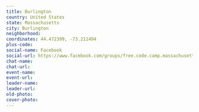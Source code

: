 ```yaml
---
title: Burlington
country: United States
state: Massachusetts
city: Burlington
neighborhood: 
coordinates: 44.472399, -73.211494
plus-code:
social-name: Facebook
social-url: https://www.facebook.com/groups/free.code.camp.massachusetts.burlington
chat-name:
chat-url:
event-name:
event-url:
leader-name:
leader-url:
old-photo: 
cover-photo:
---
```

